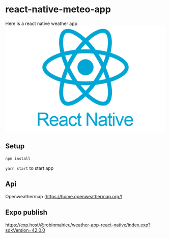 # react-native-meteo-app
Here is a react native weather app
<br/>
![Test Image 1](1631026680-logo-react-native.png)

## Setup
```npm install```

```yarn start``` to start app

## Api
Openweathermap
(https://home.openweathermap.org/)

## Expo publish
https://exp.host/@robinmahieu/weather-app-react-native/index.exp?sdkVersion=42.0.0
